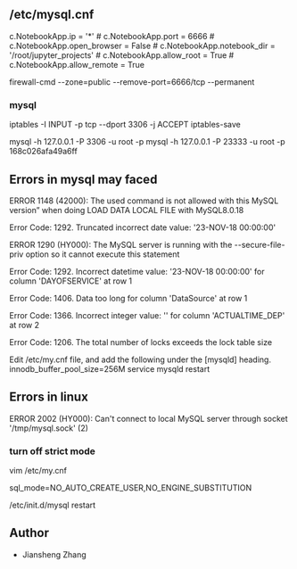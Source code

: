 ## /etc/mysql.cnf
c.NotebookApp.ip = '*' #
c.NotebookApp.port = 6666 #
c.NotebookApp.open_browser = False #
c.NotebookApp.notebook_dir = '/root/jupyter_projects' #
c.NotebookApp.allow_root = True #
c.NotebookApp.allow_remote = True

firewall-cmd --zone=public --remove-port=6666/tcp --permanent

### mysql
iptables -I INPUT -p tcp --dport 3306 -j ACCEPT
iptables-save

mysql -h 127.0.0.1 -P 3306 -u root -p
mysql -h 127.0.0.1 -P 23333 -u root -p 168c026afa49a6ff

## Errors in mysql may faced
ERROR 1148 (42000): The used command is not allowed with this MySQL version” when doing LOAD DATA LOCAL FILE with MySQL8.0.18

Error Code: 1292. Truncated incorrect date value: '23-NOV-18 00:00:00'

ERROR 1290 (HY000): The MySQL server is running with the --secure-file-priv option so it cannot execute this statement

Error Code: 1292. Incorrect datetime value: '23-NOV-18 00:00:00' for column 'DAYOFSERVICE' at row 1

Error Code: 1406. Data too long for column 'DataSource' at row 1

Error Code: 1366. Incorrect integer value: '' for column 'ACTUALTIME_DEP' at row 2

Error Code: 1206. The total number of locks exceeds the lock table size

Edit /etc/my.cnf file, and add the following under the [mysqld] heading.
innodb_buffer_pool_size=256M
service mysqld restart

## Errors in linux
ERROR 2002 (HY000): Can't connect to local MySQL server through socket '/tmp/mysql.sock' (2)


### turn off strict mode
vim /etc/my.cnf

sql_mode=NO_AUTO_CREATE_USER,NO_ENGINE_SUBSTITUTION

/etc/init.d/mysql restart


## Author
- Jiansheng Zhang